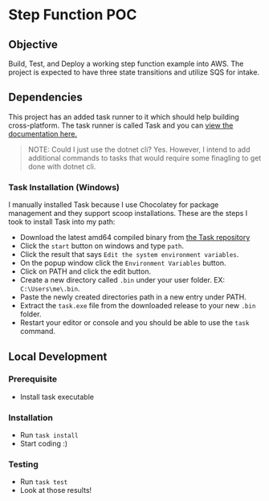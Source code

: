 ﻿# Step Function POC

## Objective

Build, Test, and Deploy a working step function example into AWS. The project is expected to have three state transitions and utilize SQS for intake. 

## Dependencies

This project has an added task runner to it which should help building cross-platform. The task runner is called Task and you can [view the documentation here.](https://taskfile.dev/#/)

> NOTE: Could I just use the dotnet cli? Yes. However, I intend to add additional commands to tasks that would require some finagling to get done with dotnet cli.  

### Task Installation (Windows)

I manually installed Task because I use Chocolatey for package management and they support scoop installations. These are the steps I took to install Task into my path:

- Download the latest amd64 compiled binary from [the Task repository](https://github.com/go-task/task/releases)
- Click the `start` button on windows and type `path`.
- Click the result that says `Edit the system environment variables`.
- On the popup window click the `Environment Variables` button.
- Click on PATH and click the edit button. 
- Create a new directory called `.bin` under your user folder. EX: `C:\Users\me\.bin`.
- Paste the newly created directories path in a new entry under PATH.
- Extract the `task.exe` file from the downloaded release to your new `.bin` folder.
- Restart your editor or console and you should be able to use the `task` command.
 
## Local Development

### Prerequisite 
 
 - Install task executable

### Installation
 
 - Run `task install`
 - Start coding :) 
 
### Testing 
 
 - Run `task test`  
 - Look at those results!
 
